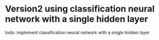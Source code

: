 # Version2 using classification neural network with a single hidden layer

todo: implement classification neural network with a single hidden layer
